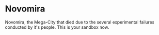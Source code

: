 # Novomira
Novomira, the Mega-City that died due to the several experimental failures conducted by it's people. This is your sandbox now.
